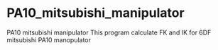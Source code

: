 # PA10_mitsubishi_manipulator
PA10 mitsubishi manipulator
This program calculate FK and IK for 6DF mitsubishi PA10 manopulator
